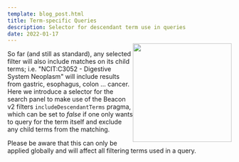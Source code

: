 ```yaml
---
template: blog_post.html
title: Term-specific Queries
description: Selector for descendant term use in queries
date: 2022-01-17
---
```


<img src="http://info.progenetix.org/assets/img/2022-01-17-includeDescendantTerms-ui.png" style="float: right; width: 222px; margin-top: -15px;" />So far (and still as standard), any
selected filter will also include matches on its child terms; i.e. "NCIT:C3052 -
Digestive System Neoplasm" will include results from gastric, esophagus, colon
... cancer. Here we introduce a selector for the search panel to make use of the Beacon v2
filters `includeDescendantTerms` pragma, which can be set to _false_ if one only
wants to query for the term itself and exclude any child terms from the matching.

Please be aware that this can only be applied globally and will affect all filtering
terms used in a query.